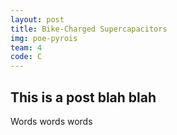 ```yaml
---
layout: post
title: Bike-Charged Supercapacitors
img: poe-pyrois
team: 4
code: C
---
```

## This is a post blah blah

Words words words